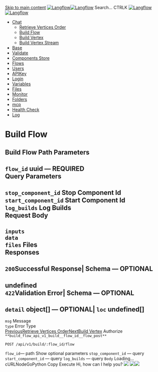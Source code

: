 [Skip to main content](https://docs.langflow.org/api/<#__docusaurus_skipToContent_fallback>)
[![Langflow](https://docs.langflow.org/img/langflow-logo-black.svg)![Langflow](https://docs.langflow.org/img/langflow-logo-white.svg)](https://docs.langflow.org/api/</>)
[](https://docs.langflow.org/api/<https:/github.com/langflow-ai/langflow>)[](https://docs.langflow.org/api/<https:/twitter.com/langflow_ai>)[](https://docs.langflow.org/api/<https:/discord.gg/EqksyE2EX9>)
Search...
CTRLK
[![Langflow](https://docs.langflow.org/img/langflow-logo-black.svg)![Langflow](https://docs.langflow.org/img/langflow-logo-white.svg)](https://docs.langflow.org/api/</>)
  * [Chat](https://docs.langflow.org/api/</api/retrieve-vertices-order>)
    * [Retrieve Vertices Order](https://docs.langflow.org/api/</api/retrieve-vertices-order>)
    * [Build Flow](https://docs.langflow.org/api/</api/build-flow>)
    * [Build Vertex](https://docs.langflow.org/api/</api/build-vertex>)
    * [Build Vertex Stream](https://docs.langflow.org/api/</api/build-vertex-stream>)
  * [Base](https://docs.langflow.org/api/</api/get-all>)
  * [Validate](https://docs.langflow.org/api/</api/post-validate-code>)
  * [Components Store](https://docs.langflow.org/api/</api/check-if-store-is-enabled>)
  * [Flows](https://docs.langflow.org/api/</api/create-flow>)
  * [Users](https://docs.langflow.org/api/</api/add-user>)
  * [APIKey](https://docs.langflow.org/api/</api/get-api-keys-route>)
  * [Login](https://docs.langflow.org/api/</api/login-to-get-access-token>)
  * [Variables](https://docs.langflow.org/api/</api/read-variables>)
  * [Files](https://docs.langflow.org/api/</api/upload-file-1>)
  * [Monitor](https://docs.langflow.org/api/</api/get-vertex-builds>)
  * [Folders](https://docs.langflow.org/api/</api/read-folders>)
  * [mcp](https://docs.langflow.org/api/</api/handle-sse>)
  * [Health Check](https://docs.langflow.org/api/</api/health>)
  * [Log](https://docs.langflow.org/api/</api/stream-logs>)


# Build Flow
Build Flow
Path Parameters  
---  
`flow_id` uuid — **REQUIRED**  
Query Parameters  
---  
`stop_component_id` Stop Component Id  
`start_component_id` Start Component Id  
`log_builds` Log Builds  
Request Body   
---  
`inputs`  
`data`  
`files` Files  
Responses  
---  
`200`Successful Response| Schema  — **OPTIONAL**  
---  
undefined  
`422`Validation Error| Schema  — **OPTIONAL**  
---  
`detail` object[] — **OPTIONAL**| `loc` undefined[]  
---  
`msg` Message  
`type` Error Type  
[PreviousRetrieve Vertices Order](https://docs.langflow.org/api/</api/retrieve-vertices-order>)[NextBuild Vertex](https://docs.langflow.org/api/</api/build-vertex>)
Authorize
`**build_flow_api_v1_build__flow_id__flow_post**`
```
POST /api/v1/build/:flow_id/flow
```

`flow_id`— path
Show optional parameters
`stop_component_id` — query
`start_component_id` — query
`log_builds` — query
`Body`
Loading...
cURLNodeGoPython
Copy
Execute
Hi, how can I help you?
![](https://docs.langflow.org/img/langflow-icon-black-transparent.svg)
![](https://t.co/1/i/adsct?bci=4&dv=Asia%2FCalcutta%26en-US%26Google%20Inc.%26Win32%26255%261080%26600%2612%2624%261080%26600%260%26na&eci=3&event=%7B%7D&event_id=d4fb74e2-56dc-4a2c-b565-2b586678cc50&integration=advertiser&p_id=Twitter&p_user_id=0&pl_id=fad84b55-77ec-4a01-ba16-023797b128c8&tw_document_href=https%3A%2F%2Fdocs.langflow.org%2Fapi%2Fbuild-flow&tw_iframe_status=0&txn_id=omt17&type=javascript&version=2.3.31)![](https://analytics.twitter.com/1/i/adsct?bci=4&dv=Asia%2FCalcutta%26en-US%26Google%20Inc.%26Win32%26255%261080%26600%2612%2624%261080%26600%260%26na&eci=3&event=%7B%7D&event_id=d4fb74e2-56dc-4a2c-b565-2b586678cc50&integration=advertiser&p_id=Twitter&p_user_id=0&pl_id=fad84b55-77ec-4a01-ba16-023797b128c8&tw_document_href=https%3A%2F%2Fdocs.langflow.org%2Fapi%2Fbuild-flow&tw_iframe_status=0&txn_id=omt17&type=javascript&version=2.3.31)
